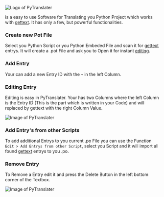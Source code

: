 ![Logo of PyTranslater](https://raw.githubusercontent.com/GreenSky-Productions/PyTranslater/master/images/SocialPreviewPyTranslater.png)

is a easy to use Software for Translating you Python Project which works with [gettext](https://docs.python.org/3/library/gettext.html). It has only a few, but powerful functionalities.

### Create new Pot File
Select you Python Script or you Python Embeded File and scan it for [gettext](https://docs.python.org/3/library/gettext.html) entrys. It will create a .pot File and ask you to Open it for instant [editing](README.md#Editing).
### Add Entry
Your can add a new Entry ID with the `+` in the left Column. 

### Editing Entry
Editing is easy in PyTranslater. Your has two Columns where the left Column is the Entry ID (This is the part which is written in your Code) and will replaced by gettext with the right Column Value.

![Image of PyTranslater](https://raw.githubusercontent.com/GreenSky-Productions/PyTranslater/master/images/PyTranslater.png)

### Add Entry's from other Scripts
To add additional Entrys to you current .po File you can use the Function `Edit > Add Entrys from other Script`, select you Script and it will import all found [gettext](https://docs.python.org/3/library/gettext.html) entrys to you .po.

### Remove Entry
To Remove a Entry edit it and press the Delete Button in the left bottom corner of the Textbox.

![Image of PyTranslater](https://raw.githubusercontent.com/GreenSky-Productions/PyTranslater/master/images/EditEntry.png)
